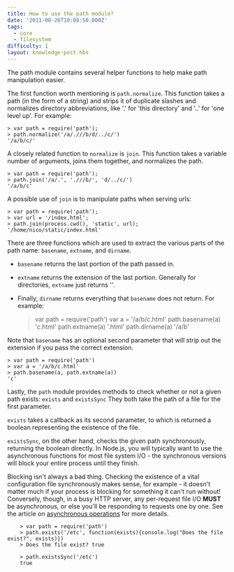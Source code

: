 ```yaml
---
title: How to use the path module?
date: '2011-08-26T10:08:50.000Z'
tags:
  - core
  - filesystem
difficulty: 1
layout: knowledge-post.hbs
---
```


The path module contains several helper functions to help make path manipulation easier.

The first function worth mentioning is `path.normalize`.  This function takes a path (in the form of a string) and strips it of duplicate slashes and normalizes directory abbreviations, like '.' for 'this directory' and '..' for 'one level up'. For example:

    > var path = require('path');
    > path.normalize('/a/.///b/d/../c/')
    '/a/b/c/'

A closely related function to `normalize` is `join`.  This function takes a variable number of arguments, joins them together, and normalizes the path.

    > var path = require('path');
    > path.join('/a/.', './//b/', 'd/../c/')
    '/a/b/c'

A possible use of `join` is to manipulate paths when serving urls:

    > var path = require('path');
    > var url = '/index.html';
    > path.join(process.cwd(), 'static', url);
    '/home/nico/static/index.html'

There are three functions which are used to extract the various parts of the path name: `basename`, `extname`, and `dirname`. 
- `basename` returns the last portion of the path passed in. 
- `extname` returns the extension of the last portion. Generally for directories, `extname` just returns ''. 
- Finally, `dirname` returns everything that `basename` does not return.
For example:

    > var path = require('path')
    > var a = '/a/b/c.html'
    > path.basename(a)
    'c.html'
    > path.extname(a)
    '.html'
    > path.dirname(a)
    '/a/b'

Note that `basename` has an optional second parameter that will strip out the extension if you pass the correct extension.

    > var path = require('path')
    > var a = '/a/b/c.html'
    > path.basename(a, path.extname(a))
    'c'

Lastly, the `path` module provides methods to check whether or not a given path exists: `exists` and `existsSync` They both take the path of a file for the first parameter. 

`exists` takes a callback as its second parameter, to which is returned a boolean representing the existence of the file. 

`existsSync`, on the other hand, checks the given path synchronously, returning the boolean directly.  In Node.js, you will typically want to use the asynchronous functions for most file system I/O - the synchronous versions will block your entire process until they finish. 

Blocking isn't always a bad thing.  Checking the existence of a vital configuration file synchronously makes sense, for example - it doesn't matter much if your process is blocking for something it can't run without!  Conversely, though, in a busy HTTP server, any per-request file I/O **MUST** be asynchronous, or else you'll be responding to requests one by one. See the article on [asynchronous operations](/how-to-write-asynchronous-code) for more details.

        > var path = require('path')
        > path.exists('/etc', function(exists){console.log("Does the file exist?", exists)})
        > Does the file exist? true

        > path.existsSync('/etc')
        true
